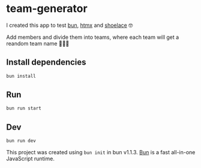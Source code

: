 # team-generator

I created this app to test [bun](https://bun.sh/), [htmx](https://htmx.org/) and [shoelace](https://shoelace.style/) 🤓

Add members and divide them into teams, where each team will get a reandom team name 🫸🌟🫷

## Install dependencies

```bash
bun install
```

## Run

```bash
bun run start

```

## Dev

```bash
bun run dev
```

This project was created using `bun init` in bun v1.1.3. [Bun](https://bun.sh) is a fast all-in-one JavaScript runtime.
